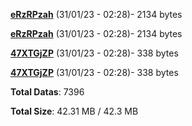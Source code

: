 [**eRzRPzah**](/data/eRzRPzah.txt) (31/01/23 - 02:28)- 2134 bytes

[**eRzRPzah**](/data/eRzRPzah.txt) (31/01/23 - 02:28)- 2134 bytes

[**47XTGjZP**](/data/47XTGjZP.txt) (31/01/23 - 02:28)- 338 bytes

[**47XTGjZP**](/data/47XTGjZP.txt) (31/01/23 - 02:28)- 338 bytes

**Total Datas**: 7396

**Total Size**: 42.31 MB / 42.3 MB